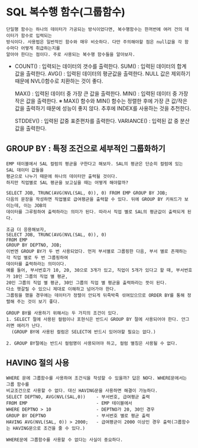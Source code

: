 # SQL 복수행 함수(그룹함수)

    단일행 함수는 하나의 데이터가 가공되는 방식이었다면, 복수행함수는 한꺼번에 여러 건의 데이터가 함수로 입력되는
    방식이다. 사용법은 일반적인 함수와 매우 비슷하다. 다만 주의해야할 점은 null값을 각 함수마다 어떻게 취급하는지를
    알아야 한다는 점이다. 주로 사용되는 복수행 함수들을 알아보자.

- COUNT() : 입력되는 데이터의 갯수를 출력한다.
  SUM() : 입력된 데이터의 합계 값을 출력한다.
  AVG() : 입력된 데이터의 평균값을 출력한다. NULL 값은 제외하기 때문에 NVL()함수로 치환하는 것이 좋다.

  MAX() : 입력된 데이터 중 가장 큰 값을 출력한다.
  MIN() : 입력된 데이터 중 가장 작은 값을 출력한다.
  ※ MAX() 함수와 MIN() 함수는 정렬한 후에 가장 큰 값/작은 값을 출력하기 때문에 성능이 좋지 않다.
     추후에 INDEX를 사용하는 것을 추천한다.

  STDDEV() : 입력된 값중 표준편차를 출력한다.
  VARIANCE() : 입력된 값 중 분산값을 출력한다.

## GROUP BY : 특정 조건으로 세부적인 그룹화하기

    EMP 테이블에서 SAL 컬럼의 평균을 구한다고 해보자. SAL의 평균은 단순히 컬럼에 있는 SAL 데이터 값들을 
    평균으로 나누기 때문에 하나의 데이터만 출력될 것이다.
    하지만 직업별로 SAL 평균을 보고싶을 때는 어떻게 해야할까?

    SELECT JOB, TRUNC(AVG(NVL(SAL, 0)), 0) FROM EMP GROUP BY JOB;
    다음의 문장을 작성하면 직업별로 급여평균을 출력할 수 있다. 뒤에 GROUP BY 키워드가 보이는데, 이는 JOB의
    데이터를 그루핑하여 출력하라는 의미가 된다. 따라서 직업 별로 SAL의 평균값이 출력되게 된다.

    조금 더 응용해보자,
    SELECT JOB, TRUNC(AVG(NVL(SAL, 0)), 0) 
    FROM EMP 
    GROUP BY DEPTNO, JOB;
    이번엔 GROUP BY가 두 번 사용되었다. 먼저 부서별로 그룹핑한 다음, 부서 별로 존재하는 각 직업 별로 두 번 그룹핑하여
    데이터를 출력하라는 의미이다.
    예를 들어, 부서번호가 10, 20, 30으로 3개가 있고, 직업이 5개가 있다고 할 때, 부서번호가 10인 그룹의 직업 별 평균,
    20인 그룹의 직업 별 평균, 30인 그룹의 직업 별 평균을 출력하라는 뜻이 된다.
    다소 헷갈릴 수 있으니 제대로 이해하고 넘어가야 한다.
    그룹핑을 했을 경우에는 데이터가 정렬이 안되게 뒤죽박죽 섞여있으므로 ORDER BY를 통해 정렬해 주는 것이 보기 좋다.

    GROUP BY를 사용하기 위해서는 두 가지의 조건이 있다.
    1. SELECT 절에 사용된 컬럼이나 포현식은 반드시 GROUP BY 절에 사용되어야 한다. 안그러면 에러가 난다.
      (GROUP BY에 사용된 컬럼은 SELECT에 반드시 있어야할 필요는 없다.)

    2. GROUP BY절에는 반드시 컬럼명이 사용되어야 하고, 컬럼 별칭은 사용될 수 없다.


## HAVING 절의 사용

    WHERE 문에 그룹함수를 사용하여 조건식을 작성할 수 있을까? 답은 NO다. WHERE문에서는 그룹 함수를
    비교조건으로 사용할 수 없다. 대신 HAVING문을 사용하면 해결이 가능하다.
    SELECT DEPTNO, AVG(NVL(SAL,0))    - 부서번호, 급여평균 출력
    FROM EMP                          - EMP 테이블에서
    WHERE DEPTNO > 10                 - DEPTNO가 20, 30인 경우
    GROUP BY DEPTNO                   - 부서번호 별로 평균 출력
    HAVING AVG(NVL(SAL, 0)) > 2000;   - 급여평균이 2000 이상인 경우 출력(그룹함수는 HAVING문으로 조건을 줄 수 있다.)
    
    WHERE문에 그룹함수를 사용할 수 없다는 사실이 중요하다.

    
    